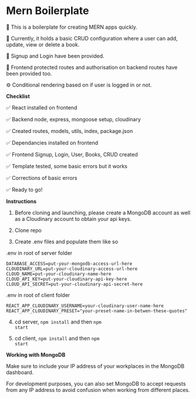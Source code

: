 <h1>Mern Boilerplate</h1>

🍳 This is a boilerplate for creating MERN apps quickly.

🤖 Currently, it holds a basic CRUD configuration where a user can add, update, view or delete a book.

🔑 Signup and Login have been provided. 

👮 Frontend protected routes and authorisation on backend routes have been provided too.

⚙️ Conditional rendering based on if user is logged in or not.

**Checklist**

✅ React installed on frontend

✅ Backend node, express, mongoose setup, cloudinary

✅ Created routes, models, utils, index, package.json

✅ Dependancies installed on frontend

✅ Frontend Signup, Login, User, Books, CRUD created

✅ Template tested, some basic errors but it works

✅ Corrections of basic errors

✅ Ready to go!

**Instructions**

1. Before cloning and launching, please create a MongoDB account as well as a Cloudinary account to obtain your api keys.

2. Clone repo

3. Create .env files and populate them like so

.env in root of server folder

```
DATABASE_ACCESS=put-your-mongodb-access-url-here
CLOUDINARY_URL=put-your-cloudinary-access-url-here
CLOUD_NAME=put-your-cloudinary-name-here
CLOUD_API_KEY=put-your-cloudinary-api-key-here
CLOUD_API_SECRET=put-your-cloudinary-api-secret-here
```

.env in root of client folder

```
REACT_APP_CLOUDINARY_USERNAME=your-cloudinary-user-name-here
REACT_APP_CLOUDINARY_PRESET="your-preset-name-in-betwen-these-quotes"
``` 

4. cd server, <code>npm install</code> and then <code>npm start</code>

5. cd client, <code>npm install</code> and then <code>npm start</code>

**Working with MongoDB**

Make sure to include your IP address of your workplaces in the MongoDB dashboard. 

For development purposes, you can also set MongoDB to accept requests from any IP address to avoid confusion when working from different places.